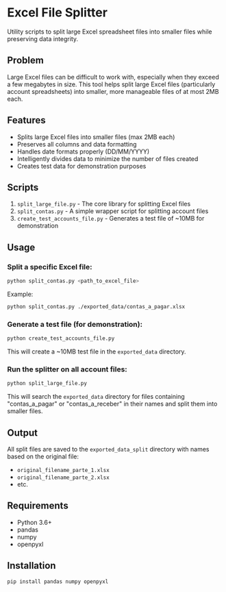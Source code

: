 # Excel File Splitter

Utility scripts to split large Excel spreadsheet files into smaller files while preserving data integrity.

## Problem

Large Excel files can be difficult to work with, especially when they exceed a few megabytes in size. This tool helps split large Excel files (particularly account spreadsheets) into smaller, more manageable files of at most 2MB each.

## Features

- Splits large Excel files into smaller files (max 2MB each)
- Preserves all columns and data formatting
- Handles date formats properly (DD/MM/YYYY)
- Intelligently divides data to minimize the number of files created
- Creates test data for demonstration purposes

## Scripts

1. `split_large_file.py` - The core library for splitting Excel files
2. `split_contas.py` - A simple wrapper script for splitting account files
3. `create_test_accounts_file.py` - Generates a test file of ~10MB for demonstration

## Usage

### Split a specific Excel file:

```bash
python split_contas.py <path_to_excel_file>
```

Example:

```bash
python split_contas.py ./exported_data/contas_a_pagar.xlsx
```

### Generate a test file (for demonstration):

```bash
python create_test_accounts_file.py
```

This will create a ~10MB test file in the `exported_data` directory.

### Run the splitter on all account files:

```bash
python split_large_file.py
```

This will search the `exported_data` directory for files containing "contas_a_pagar" or "contas_a_receber" in their names and split them into smaller files.

## Output

All split files are saved to the `exported_data_split` directory with names based on the original file:

- `original_filename_parte_1.xlsx`
- `original_filename_parte_2.xlsx`
- etc.

## Requirements

- Python 3.6+
- pandas
- numpy
- openpyxl

## Installation

```bash
pip install pandas numpy openpyxl
``` 